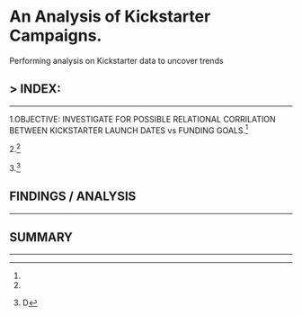 # An Analysis of Kickstarter Campaigns.

Performing analysis on Kickstarter data to uncover trends

## > INDEX:
---

1.OBJECTIVE: INVESTIGATE FOR POSSIBLE RELATIONAL CORRILATION BETWEEN KICKSTARTER LAUNCH DATES vs FUNDING GOALS.[^1]

2.[^2]

3.[^3]

## FINDINGS / ANALYSIS
---
[^1]:

[^2]:

[^3]:D 

## SUMMARY
---


